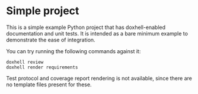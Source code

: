 # Simple project
This is a simple example Python project that has doxhell-enabled documentation and unit
tests. It is intended as a bare minimum example to demonstrate the ease of integration.

You can try running the following commands against it:
```
doxhell review
doxhell render requirements
```
Test protocol and coverage report rendering is not available, since there are no
template files present for these.
